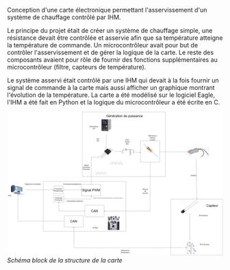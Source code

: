 Conception d'une carte électronique permettant l'asservissement d'un système de chauffage contrôlé par IHM.

Le principe du projet était de créer un système de chauffage simple, une résistance devait être contrôlée et asservie afin que sa température atteigne la température de commande. Un microcontrôleur avait pour but de contrôler l'asservissement et de gérer la logique de la carte. Le reste des composants avaient pour rôle de fournir des fonctions supplémentaires au microcontrôleur (filtre, capteurs de température).

Le système asservi était contrôlé par une IHM qui devait à la fois fournir un signal de commande à la carte mais aussi afficher un graphique montrant l'évolution de la température. La carte a été modélisé sur le logiciel Eagle, l'IHM a été fait en Python et la logique du microcontrôleur a été écrite en C.

![IPS](/assets/img/ips.png)
_Schéma block de la structure de la carte_

